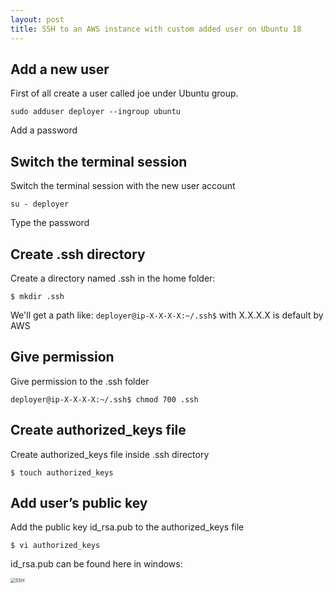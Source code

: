 ```yaml
---
layout: post
title: SSH to an AWS instance with custom added user on Ubuntu 18
---
```


## Add a new user

First of all create a user called joe under Ubuntu group.

`sudo adduser deployer --ingroup ubuntu`

Add a password

## Switch the terminal session

Switch the terminal session with the new user account

`su - deployer`

Type the password

## Create .ssh directory

Create a directory named .ssh in the home folder:

```
$ mkdir .ssh
```

We'll get a path like: `deployer@ip-X-X-X-X:~/.ssh$` with X.X.X.X is default by AWS

## Give permission

Give permission to the .ssh folder

```
deployer@ip-X-X-X-X:~/.ssh$ chmod 700 .ssh
```

## Create authorized_keys file

Create authorized_keys file inside .ssh directory

```
$ touch authorized_keys
```

## Add user’s public key

Add the public key id_rsa.pub to the authorized_keys file

```
$ vi authorized_keys
```

id_rsa.pub can be found here in windows:

<img src="D:\Writing\ncminh.github.io\images\_ssh_folder.PNG" alt="SSH " style="zoom:50%;" />